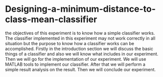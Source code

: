# Designing-a-minimum-distance-to-class-mean-classifier
the objectives of this experiment is to know how a simple classifier works. The classifier implemented in this experiment may not work correctly in all situation but the purpose to know how a classifier works can be accomplished. Firstly in the introduction section we will discuss the basic things of a classifier and also we will know what includes in our experiment. Then we will go for the implementation of our experiment. We will use MATLAB tools to implement our classifier. After that we will perform a simple result analysis on the result. Then we will conclude our experiment.
